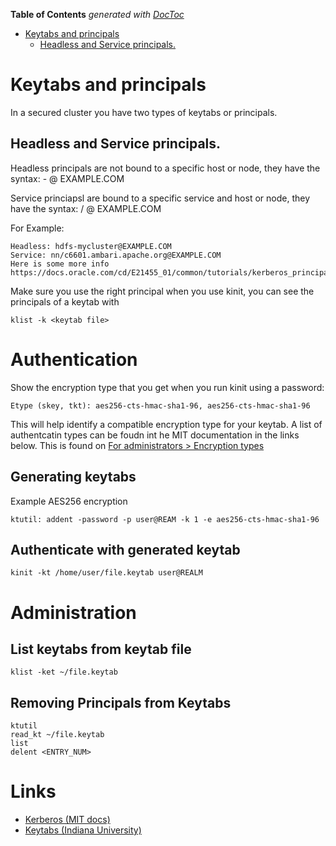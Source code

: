 <!-- START doctoc generated TOC please keep comment here to allow auto update -->
<!-- DON'T EDIT THIS SECTION, INSTEAD RE-RUN doctoc TO UPDATE -->
**Table of Contents**  *generated with [DocToc](https://github.com/thlorenz/doctoc)*

- [Keytabs and principals](#keytabs-and-principals)
  - [Headless and Service principals.](#headless-and-service-principals)

<!-- END doctoc generated TOC please keep comment here to allow auto update -->

# Keytabs and principals

In a secured cluster you have two types of keytabs or principals.

## Headless and Service principals.

Headless principals are not bound to a specific host or node, they have the syntax: - @ EXAMPLE.COM

Service princiapsl are bound to a specific service and host or node, they have the syntax: / @ EXAMPLE.COM

For Example:

```
Headless: hdfs-mycluster@EXAMPLE.COM
Service: nn/c6601.ambari.apache.org@EXAMPLE.COM
Here is some more info https://docs.oracle.com/cd/E21455_01/common/tutorials/kerberos_principal.html
```

Make sure you use the right principal when you use kinit, you can see the principals of a keytab with

```
klist -k <keytab file>
```

# Authentication

Show the encryption type that you get when you run kinit using a password:
```
Etype (skey, tkt): aes256-cts-hmac-sha1-96, aes256-cts-hmac-sha1-96
```

This will help identify a compatible encryption type for your keytab. A list of authentcatin types can be foudn int he MIT documentation in the links below. This is found on [For administrators > Encryption types](http://web.mit.edu/~kerberos/krb5-latest/doc/admin/enctypes.html)

## Generating keytabs

Example AES256 encryption
```
ktutil: addent -password -p user@REAM -k 1 -e aes256-cts-hmac-sha1-96
```

## Authenticate with generated keytab

```
kinit -kt /home/user/file.keytab user@REALM
```

# Administration

## List keytabs from keytab file

```
klist -ket ~/file.keytab
```

## Removing Principals from Keytabs

```
ktutil
read_kt ~/file.keytab
list
delent <ENTRY_NUM>
```

# Links

* [Kerberos (MIT docs)](http://web.mit.edu/~kerberos/krb5-latest/doc/)
* [Keytabs (Indiana University)](https://kb.iu.edu/d/aumh)
